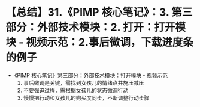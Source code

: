 # 【总结】31.《PIMP 核心笔记》：3. 第三部分：外部技术模块：2. 打开：打开模块 - 视频示范：2.事后微调，下载进度条的例子

-   《PIMP 核心笔记》第三部分：外部技术模块：打开模块 - 视频示范
    1.  事后微调是关键，需找到女孩儿的情绪点并施压减压
    2.  不要强迫过程，需根据女孩儿的状态微调行动
    3.  慢慢把行动和女孩儿的购买度同步，不断调整行动步骤